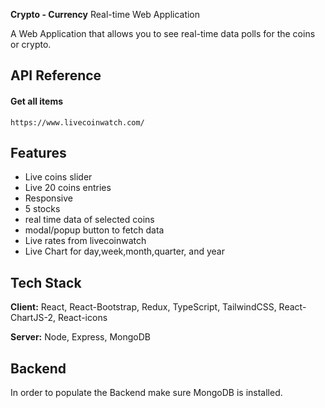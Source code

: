 
 **Crypto - Currency** Real-time Web Application 

A Web Application that allows you to see real-time data polls for the coins or crypto.
## API Reference

#### Get all items

```https://www.livecoinwatch.com/```





## Features

- Live coins slider
- Live 20 coins entries 
- Responsive
- 5 stocks 
- real time data of selected coins 
- modal/popup button to fetch data 
- Live rates from livecoinwatch
- Live Chart for day,week,month,quarter, and year


## Tech Stack

**Client:** React, React-Bootstrap, Redux, TypeScript, TailwindCSS, React-ChartJS-2, React-icons

**Server:** Node, Express, MongoDB


## Backend

In order to populate the Backend make sure MongoDB is installed.
